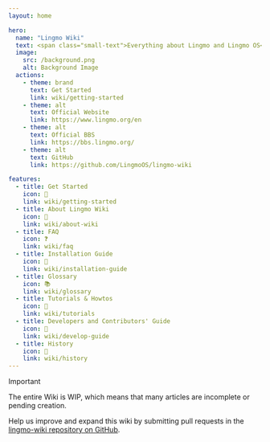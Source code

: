```yaml
---
layout: home

hero:
  name: "Lingmo Wiki"
  text: <span class="small-text">Everything about Lingmo and Lingmo OS</span>
  image:
    src: /background.png
    alt: Background Image
  actions:
    - theme: brand
      text: Get Started
      link: wiki/getting-started
    - theme: alt
      text: Official Website
      link: https://www.lingmo.org/en
    - theme: alt
      text: Official BBS
      link: https://bbs.lingmo.org/
    - theme: alt
      text: GitHub
      link: https://github.com/LingmoOS/lingmo-wiki

features:
  - title: Get Started
    icon: 🚀
    link: wiki/getting-started
  - title: About Lingmo Wiki
    icon: 📕
    link: wiki/about-wiki
  - title: FAQ
    icon: ❓
    link: wiki/faq
  - title: Installation Guide
    icon: 💾
    link: wiki/installation-guide
  - title: Glossary
    icon: 📚
    link: wiki/glossary
  - title: Tutorials & Howtos
    icon: 📝
    link: wiki/tutorials
  - title: Developers and Contributors' Guide
    icon: 🌱
    link: wiki/develop-guide
  - title: History
    icon: 📖
    link: wiki/history
---
```

> [!Important]
> The entire Wiki is WIP, which means that many articles are incomplete or pending creation.
>
> Help us improve and expand this wiki by submitting pull requests in the [lingmo-wiki repository on GitHub](https://github.com/LingmoOS/lingmo-wiki).
